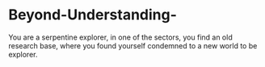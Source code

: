 # Beyond-Understanding-
You are a serpentine explorer, in one of the sectors, you find an old research base, where you found yourself condemned to a new world to be explorer.
